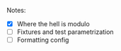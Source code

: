 Notes:
- [x] Where the hell is modulo
- [ ] Fixtures and test parametrization
- [ ] Formatting config
